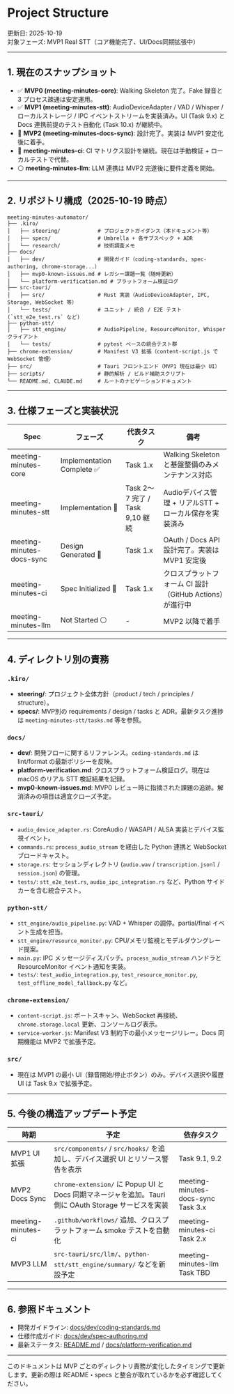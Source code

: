 # Project Structure

更新日: 2025-10-19  
対象フェーズ: MVP1 Real STT（コア機能完了、UI/Docs同期拡張中）

---

## 1. 現在のスナップショット

- ✅ **MVP0 (meeting-minutes-core)**: Walking Skeleton 完了。Fake 録音と 3 プロセス疎通は安定運用。
- ✅ **MVP1 (meeting-minutes-stt)**: AudioDeviceAdapter / VAD / Whisper / ローカルストレージ / IPC イベントストリームを実装済み。UI (Task 9.x) と Docs 連携前提のテスト自動化 (Task 10.x) が継続中。
- 🔵 **MVP2 (meeting-minutes-docs-sync)**: 設計完了。実装は MVP1 安定化後に着手。
- 🔵 **meeting-minutes-ci**: CI マトリクス設計を継続。現在は手動検証 + ローカルテストで代替。
- ⚪ **meeting-minutes-llm**: LLM 連携は MVP2 完遂後に要件定義を開始。

---

## 2. リポジトリ構成（2025-10-19 時点）

```
meeting-minutes-automator/
├── .kiro/
│   ├── steering/            # プロジェクトガイダンス（本ドキュメント等）
│   ├── specs/               # Umbrella + 各サブスペック + ADR
│   └── research/            # 技術調査メモ
├── docs/
│   ├── dev/                 # 開発ガイド（coding-standards, spec-authoring, chrome-storage...）
│   ├── mvp0-known-issues.md # レガシー課題一覧（随時更新）
│   └── platform-verification.md # プラットフォーム検証ログ
├── src-tauri/
│   ├── src/                 # Rust 実装（AudioDeviceAdapter, IPC, Storage, WebSocket 等）
│   └── tests/               # ユニット / 統合 / E2E テスト (`stt_e2e_test.rs` など)
├── python-stt/
│   ├── stt_engine/          # AudioPipeline, ResourceMonitor, Whisper クライアント
│   └── tests/               # pytest ベースの統合テスト群
├── chrome-extension/        # Manifest V3 拡張（content-script.js で WebSocket 管理）
├── src/                     # Tauri フロントエンド（MVP1 現在は最小 UI）
├── scripts/                 # 静的解析 / ビルド補助スクリプト
└── README.md, CLAUDE.md     # ルートのナビゲーションドキュメント
```

---

## 3. 仕様フェーズと実装状況

| Spec | フェーズ | 代表タスク | 備考 |
|------|---------|------------|------|
| meeting-minutes-core | Implementation Complete ✅ | Task 1.x | Walking Skeleton と基盤整備のみメンテナンス対応 |
| meeting-minutes-stt  | Implementation 🔄 | Task 2〜7 完了 / Task 9,10 継続 | Audioデバイス管理 + リアルSTT + ローカル保存を実装済み |
| meeting-minutes-docs-sync | Design Generated 🔵 | Task 1.x | OAuth / Docs API 設計完了。実装は MVP1 安定後 |
| meeting-minutes-ci | Spec Initialized 🔵 | Task 1.x | クロスプラットフォーム CI 設計（GitHub Actions）が進行中 |
| meeting-minutes-llm | Not Started ⚪ | - | MVP2 以降で着手 |

---

## 4. ディレクトリ別の責務

### `.kiro/`
- **steering/**: プロジェクト全体方針（product / tech / principles / structure）。
- **specs/**: MVP別の requirements / design / tasks と ADR。最新タスク進捗は `meeting-minutes-stt/tasks.md` 等を参照。

### `docs/`
- **dev/**: 開発フローに関するリファレンス。`coding-standards.md` は lint/format の最新ポリシーを反映。
- **platform-verification.md**: クロスプラットフォーム検証ログ。現在は macOS のリアル STT 検証結果を記録。
- **mvp0-known-issues.md**: MVP0 レビュー時に指摘された課題の追跡。解消済みの項目は適宜クローズ予定。

### `src-tauri/`
- `audio_device_adapter.rs`: CoreAudio / WASAPI / ALSA 実装とデバイス監視イベント。
- `commands.rs`: `process_audio_stream` を経由した Python 連携と WebSocket ブロードキャスト。
- `storage.rs`: セッションディレクトリ (`audio.wav` / `transcription.jsonl` / `session.json`) の管理。
- `tests/`: `stt_e2e_test.rs`, `audio_ipc_integration.rs` など、Python サイドカーを含む統合テスト。

### `python-stt/`
- `stt_engine/audio_pipeline.py`: VAD + Whisper の調停。partial/final イベント生成を担当。
- `stt_engine/resource_monitor.py`: CPU/メモリ監視とモデルダウングレード提案。
- `main.py`: IPC メッセージディスパッチ。`process_audio_stream` ハンドラと ResourceMonitor イベント通知を実装。
- `tests/`: `test_audio_integration.py`, `test_resource_monitor.py`, `test_offline_model_fallback.py` など。

### `chrome-extension/`
- `content-script.js`: ポートスキャン、WebSocket 再接続、`chrome.storage.local` 更新、コンソールログ表示。
- `service-worker.js`: Manifest V3 制約下の最小メッセージリレー。Docs 同期機能は MVP2 で拡張予定。

### `src/`
- 現在は MVP1 の最小 UI（録音開始/停止ボタン）のみ。デバイス選択や履歴 UI は Task 9.x で拡張予定。

---

## 5. 今後の構造アップデート予定

| 時期 | 予定 | 依存タスク |
|------|------|-----------|
| MVP1 UI 拡張 | `src/components/` / `src/hooks/` を追加し、デバイス選択 UI とリソース警告を表示 | Task 9.1, 9.2 |
| MVP2 Docs Sync | `chrome-extension/` に Popup UI と Docs 同期マネージャを追加。Tauri 側に OAuth Storage サービスを実装 | meeting-minutes-docs-sync Task 3.x |
| meeting-minutes-ci | `.github/workflows/` 追加、クロスプラットフォーム smoke テストを自動化 | meeting-minutes-ci Task 2.x |
| MVP3 LLM | `src-tauri/src/llm/`、`python-stt/stt_engine/summary/` などを新設予定 | meeting-minutes-llm Task TBD |

---

## 6. 参照ドキュメント

- 開発ガイドライン: [docs/dev/coding-standards.md](../../docs/dev/coding-standards.md)
- 仕様作成ガイド: [docs/dev/spec-authoring.md](../../docs/dev/spec-authoring.md)
- 最新ステータス: [README.md](../../README.md) / [docs/platform-verification.md](../../docs/platform-verification.md)

---

このドキュメントは MVP ごとのディレクトリ責務が変化したタイミングで更新します。更新の際は README・specs と整合が取れているかを必ず確認してください。
